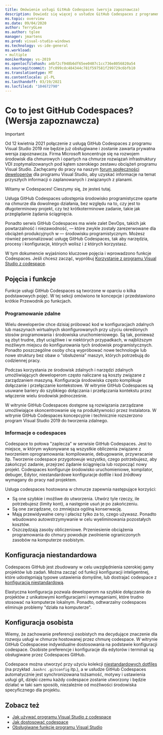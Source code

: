 ```yaml
---
title: Omówienie usługi GitHub Codespaces (wersja zapoznawcza)
description: Dowiedz się więcej o usłudze GitHub Codespaces z programem Visual Studio oraz o tym, jak można zwiększyć środowisko programistyczne w chmurze.
ms.topic: overview
ms.date: 09/04/2020
author: TerryGLee
ms.author: tglee
manager: jmartens
ms.prod: visual-studio-windows
ms.technology: vs-ide-general
ms.workload:
- multiple
monikerRange: vs-2019
ms.openlocfilehash: a4bf2cf948b6df65ee0407c1cc736e8056820a54
ms.sourcegitcommit: 3fc099cdc484344c781f597581f299729c6bfb10
ms.translationtype: MT
ms.contentlocale: pl-PL
ms.lasthandoff: 03/19/2021
ms.locfileid: "104672790"
---
```

# <a name="what-is-github-codespaces-preview"></a>Co to jest GitHub Codespaces? (Wersja zapoznawcza)

> [!Important] 
> Od 12 kwietnia 2021 połączenie z usługą GitHub Codespaces z programu Visual Studio 2019 nie będzie już obsługiwane i zostanie zawarta prywatna wersja zapoznawcza. Firma Microsoft koncentruje się na rozwojem środowisk dla chmurowych i opartych na chmurze rozwiązań infrastruktury VDI zoptymalizowanych pod kątem szerokiego zestawu obciążeń programu Visual Studio. Zachęcamy do pracy na naszym [forum społeczności deweloperów](https://developercommunity.visualstudio.com/home) dla programu Visual Studio, aby uzyskać informacje na temat przyszłych informacji o zaplanowanych i związanych z planami. 

Witamy w Codespaces! Cieszymy się, że jesteś tutaj.

Usługa GitHub Codespaces udostępnia środowisko programistyczne oparte na chmurze dla dowolnego działania, bez względu na to, czy jest to długoterminowy projekt, czy też krótkoterminowe zadanie, takie jak przeglądanie żądania ściągnięcia.

Ponadto serwis GitHub Codespaces ma wiele zalet DevOps, takich jak powtarzalność i niezawodność, &mdash; które zwykle zostały zarezerwowane dla obciążeń produkcyjnych w &mdash; środowisku programistycznym. Możesz również personalizować usługę GitHub Codespaces, tak aby narzędzia, procesy i konfiguracje, których wolisz i z których korzystasz.

W tym dokumencie wyjaśniono kluczowe pojęcia i wprowadzono funkcje Codespaces. Jeśli chcesz zacząć, wypróbuj [Korzystanie z programu Visual Studio z codespace](use-visual-studio-with-codespaces.md).

## <a name="concepts-and-features"></a>Pojęcia i funkcje

Funkcje usługi GitHub Codespaces są tworzone w oparciu o kilka podstawowych pojęć. W tej sekcji omówiono te koncepcje i przedstawiono krótkie Przewodnik po funkcjach.

### <a name="remote-development"></a>Programowanie zdalne

Wielu deweloperów chce dzisiaj próbować kod w konfiguracjach zdalnych lub maszynach wirtualnych skonfigurowanych przy użyciu określonych stosów programowania i środowiska uruchomieniowego. Są tak, ponieważ są zbyt trudne, zbyt uciążliwe i w niektórych przypadkach, w najbliższym możliwym miejscu do konfigurowania tych środowisk programistycznych. Ponadto poszczególne osoby chcą wypróbować nowe technologie lub nowe struktury bez obaw o "obsłużenia" maszyn, których potrzebują do codziennej pracy.

Podczas korzystania ze środowisk zdalnych i narzędzi zdalnych umożliwiających deweloperom często naliczane są koszty związane z zarządzaniem maszyną. Konfiguracja środowiska często komplikuje dołączanie i przełączanie kontekstowe. W witrynie GitHub Codespaces są usuwane bariery do szybkiego dołączania i przełączania kontekstu przez włączenie wielu środowisk jednocześnie. 

W witrynie GitHub Codespaces dostępne są rozwiązania zarządzane umożliwiające skoncentrowanie się na produktywności przez Instalatora. W witrynie GitHub Codespaces koncepcyjnie i technicznie rozszerzono program Visual Studio 2019 do tworzenia zdalnego. 

### <a name="about-codespaces"></a>Informacje o codespaces

Codespace to połowa "zaplecza" w serwisie GitHub Codespaces. Jest to miejsce, w którym wykonywane są wszystkie obliczenia związane z tworzeniem oprogramowania: kompilowanie, debugowanie, przywracanie itp. Tworzenie codespace przygotowuje wszystko, czego potrzebujesz, aby zakończyć zadanie, przejrzeć żądanie ściągnięcia lub rozpocząć nowy projekt. Codespaces konfiguruje środowisko uruchomieniowe, kompilator, debuger, Edytor, niestandardowe konfiguracje dotfile i kod źródłowy wymagany do pracy nad projektem.

Usługa codespaces hostowana w chmurze zapewnia następujące korzyści:

- Są one szybkie i możliwe do utworzenia. Utwórz tyle rzeczy, ile potrzebujesz (limity kont), a następnie usuń je po zakończeniu.
- Są one zarządzane, co zmniejsza ogólną konserwację.
- Mają przewidywalne ceny i płacisz tylko za to, czego używasz. Ponadto wbudowano autowstrzymywanie w celu wyeliminowania pozostałych kosztów.
- Oszczędzają zasoby obliczeniowe. Przeniesienie obciążenia programowania do chmury powoduje zwolnienie ograniczonych zasobów na komputerze osobistym.

## <a name="custom-configuration"></a>Konfiguracja niestandardowa

Codespaces GitHub jest zbudowany w celu uwzględnienia szerokiej gamy projektów lub zadań. Można zacząć od funkcji konfiguracji inteligentnej, które udostępniają typowe ustawienia domyślne, lub dostrajać codespace z [konfiguracją niestandardową](customize-codespaces.md).

Elastyczna konfiguracja pozwala deweloperom na szybkie dołączanie do projektów z unikatowymi konfiguracjami i wymaganiami, które trudno stosować na komputerze lokalnym. Ponadto, odtwarzalny codespaces eliminuje problemy "działa na komputerze".

## <a name="personal-configuration"></a>Konfiguracja osobista

Wiemy, że zachowanie preferencji osobistych ma decydujące znaczenie dla rozwoju usługi w chmurze hostowanej przez chmurę codespace. W witrynie GitHub Codespacese indywidualne dostosowania na podstawie konfiguracji codespace. Osobiste preferencje i konfiguracje dla edytorów i terminali są obsługiwane przez Codespaces GitHub.

Codespace można utworzyć przy użyciu kolekcji [niestandardowych dotfiles](https://docs.github.com/github/developing-online-with-codespaces/personalizing-codespaces-for-your-account) (na przykład `.bashrc` `.gitconfig` itp.), a w usłudze GitHub Codespaces automatycznie jest synchronizowana tożsamość, motywy i ustawienia usługi git, dzięki czemu każdy codespace zostanie utworzony i będzie działać w taki sam sposób, niezależnie od możliwości środowiska specyficznego dla projektu.

## <a name="see-also"></a>Zobacz też

* [Jak używać programu Visual Studio z codespace](use-visual-studio-with-codespaces.md)
* [Jak dostosować codespace](customize-codespaces.md)
* [Obsługiwane funkcje programu Visual Studio](supported-features-codespaces.md)
